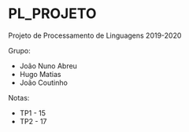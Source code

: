 # PL_PROJETO

Projeto de Processamento de Linguagens 2019-2020

Grupo:
* João Nuno Abreu
* Hugo Matias
* João Coutinho

Notas:
* TP1 - 15
* TP2 - 17
